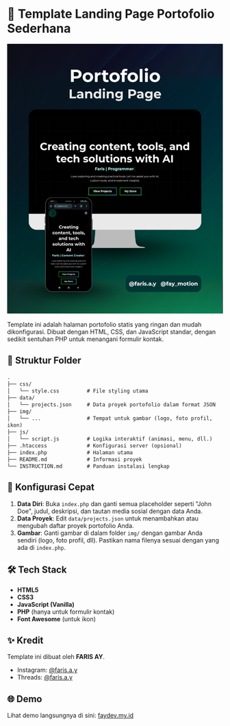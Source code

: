 # 🎨 Template Landing Page Portofolio Sederhana

![Preview](Preview.png)

Template ini adalah halaman portofolio statis yang ringan dan mudah dikonfigurasi. Dibuat dengan HTML, CSS, dan JavaScript standar, dengan sedikit sentuhan PHP untuk menangani formulir kontak.

## 📂 Struktur Folder

```
.
├── css/
│   └── style.css         # File styling utama
├── data/
│   └── projects.json     # Data proyek portofolio dalam format JSON
├── img/
│   └── ...               # Tempat untuk gambar (logo, foto profil, ikon)
├── js/
│   └── script.js         # Logika interaktif (animasi, menu, dll.)
├── .htaccess             # Konfigurasi server (opsional)
├── index.php             # Halaman utama
├── README.md             # Informasi proyek
└── INSTRUCTION.md        # Panduan instalasi lengkap
```

## 🚀 Konfigurasi Cepat

1.  **Data Diri**: Buka `index.php` dan ganti semua placeholder seperti "John Doe", judul, deskripsi, dan tautan media sosial dengan data Anda.
2.  **Data Proyek**: Edit `data/projects.json` untuk menambahkan atau mengubah daftar proyek portofolio Anda.
3.  **Gambar**: Ganti gambar di dalam folder `img/` dengan gambar Anda sendiri (logo, foto profil, dll). Pastikan nama filenya sesuai dengan yang ada di `index.php`.

## 🛠️ Tech Stack

-   **HTML5**
-   **CSS3**
-   **JavaScript (Vanilla)**
-   **PHP** (hanya untuk formulir kontak)
-   **Font Awesome** (untuk ikon)

## ✨ Kredit

Template ini dibuat oleh **FARIS AY**.

-   Instagram: [@faris.a.y](https://www.instagram.com/faris.a.y)
-   Threads: [@faris.a.y](https://www.threads.net/@faris.a.y)

## 🌐 Demo

Lihat demo langsungnya di sini: [faydev.my.id](https://faydev.my.id)
